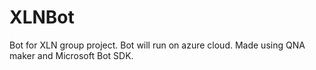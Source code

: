 # XLNBot
Bot for XLN group project.
Bot will run on azure cloud. Made using QNA maker and Microsoft Bot SDK.
